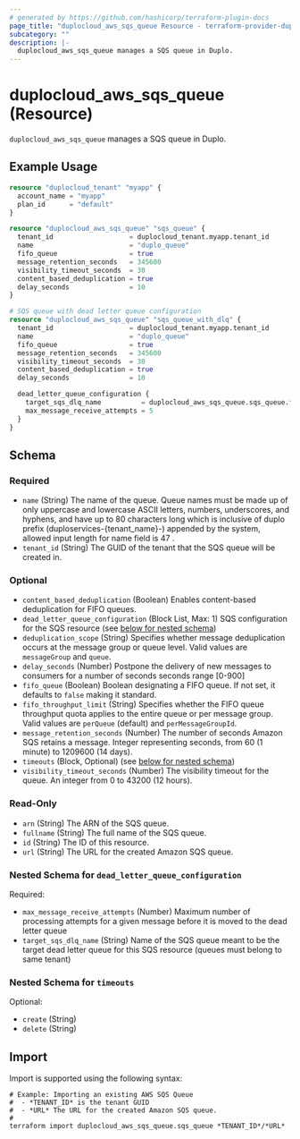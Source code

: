 ```yaml
---
# generated by https://github.com/hashicorp/terraform-plugin-docs
page_title: "duplocloud_aws_sqs_queue Resource - terraform-provider-duplocloud"
subcategory: ""
description: |-
  duplocloud_aws_sqs_queue manages a SQS queue in Duplo.
---
```


# duplocloud_aws_sqs_queue (Resource)

`duplocloud_aws_sqs_queue` manages a SQS queue in Duplo.

## Example Usage

```terraform
resource "duplocloud_tenant" "myapp" {
  account_name = "myapp"
  plan_id      = "default"
}

resource "duplocloud_aws_sqs_queue" "sqs_queue" {
  tenant_id                   = duplocloud_tenant.myapp.tenant_id
  name                        = "duplo_queue"
  fifo_queue                  = true
  message_retention_seconds   = 345600
  visibility_timeout_seconds  = 30
  content_based_deduplication = true
  delay_seconds               = 10
}

# SQS queue with dead letter queue configuration
resource "duplocloud_aws_sqs_queue" "sqs_queue_with_dlq" {
  tenant_id                   = duplocloud_tenant.myapp.tenant_id
  name                        = "duplo_queue"
  fifo_queue                  = true
  message_retention_seconds   = 345600
  visibility_timeout_seconds  = 30
  content_based_deduplication = true
  delay_seconds               = 10

  dead_letter_queue_configuration {
    target_sqs_dlq_name          = duplocloud_aws_sqs_queue.sqs_queue.fullname
    max_message_receive_attempts = 5
  }
}
```

<!-- schema generated by tfplugindocs -->
## Schema

### Required

- `name` (String) The name of the queue. Queue names must be made up of only uppercase and lowercase ASCII letters, numbers, underscores, and hyphens, and have up to 80 characters long which is inclusive of duplo prefix (duploservices-{tenant_name}-) appended by the system, allowed input length for name field is 47 .
- `tenant_id` (String) The GUID of the tenant that the SQS queue will be created in.

### Optional

- `content_based_deduplication` (Boolean) Enables content-based deduplication for FIFO queues.
- `dead_letter_queue_configuration` (Block List, Max: 1) SQS configuration for the SQS resource (see [below for nested schema](#nestedblock--dead_letter_queue_configuration))
- `deduplication_scope` (String) Specifies whether message deduplication occurs at the message group or queue level. Valid values are `messageGroup` and `queue`.
- `delay_seconds` (Number) Postpone the delivery of new messages to consumers for a number of seconds seconds range [0-900]
- `fifo_queue` (Boolean) Boolean designating a FIFO queue. If not set, it defaults to `false` making it standard.
- `fifo_throughput_limit` (String) Specifies whether the FIFO queue throughput quota applies to the entire queue or per message group. Valid values are `perQueue` (default) and `perMessageGroupId`.
- `message_retention_seconds` (Number) The number of seconds Amazon SQS retains a message. Integer representing seconds, from 60 (1 minute) to 1209600 (14 days).
- `timeouts` (Block, Optional) (see [below for nested schema](#nestedblock--timeouts))
- `visibility_timeout_seconds` (Number) The visibility timeout for the queue. An integer from 0 to 43200 (12 hours).

### Read-Only

- `arn` (String) The ARN of the SQS queue.
- `fullname` (String) The full name of the SQS queue.
- `id` (String) The ID of this resource.
- `url` (String) The URL for the created Amazon SQS queue.

<a id="nestedblock--dead_letter_queue_configuration"></a>
### Nested Schema for `dead_letter_queue_configuration`

Required:

- `max_message_receive_attempts` (Number) Maximum number of processing attempts for a given message before it is moved to the dead letter queue
- `target_sqs_dlq_name` (String) Name of the SQS queue meant to be the target dead letter queue for this SQS resource (queues must belong to same tenant)


<a id="nestedblock--timeouts"></a>
### Nested Schema for `timeouts`

Optional:

- `create` (String)
- `delete` (String)

## Import

Import is supported using the following syntax:

```shell
# Example: Importing an existing AWS SQS Queue
#  - *TENANT_ID* is the tenant GUID
#  - *URL* The URL for the created Amazon SQS queue.
#
terraform import duplocloud_aws_sqs_queue.sqs_queue *TENANT_ID*/*URL*
```

